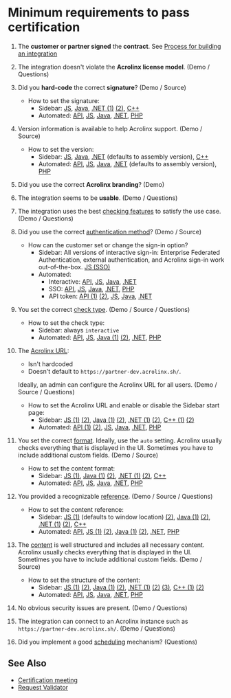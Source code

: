 # Minimum requirements to pass certification

1) The **customer or partner signed** the **contract**. See [Process for building an integration](https://support.acrolinx.com/hc/en-us/articles/10210859042066-Process-for-Building-an-Integration)
2) The integration doesn't violate the **Acrolinx license model**. (Demo / Questions)
3) Did you **hard-code** the correct **signature**? (Demo / Source)
   + How to set the signature:
      * Sidebar: [JS](https://github.com/acrolinx/acrolinx-sidebar-demo/blob/d49f8e5fc22d6ddaef033ccfacdba30d91ced9e2/samples/config.js#L29),
      [Java](https://github.com/acrolinx/acrolinx-sidebar-demo-java/blob/c32678dec4cfd849cc9d33e78fab2ace2bb1de0a/demo/swing/src/main/java/com/acrolinx/client/sidebar/demo/swing/AcrolinxDemoClientSwing.java#L40),
      [.NET (1)](https://github.com/acrolinx/acrolinx-sidebar-demo-dotnet#configuration)
      [(2)](https://github.com/acrolinx/acrolinx-sidebar-demo-dotnet/blob/master/Acrolinx.Demo.Sidebar/MultiSample.Designer.cs#L144),
      [C++](https://github.com/acrolinx/sidebar-demo-cpp/blob/064939fbfbe2e4b238ab9250b1568a3d91475382/Acrolinx.Adapter.Demo.Sidebar.Cpp/Acrolinx.Adapter.Demo.Sidebar.CppDlg.cpp#L115)
      * Automated: [API](https://acrolinxapi.docs.apiary.io/#introduction/general-headers/signature),
      [JS](https://github.com/acrolinx/sdk-js/blob/2d6436f9b994137a646bcaed69ba70e04ec9e765/test/integration-server/acrolinx-endpoint.test.ts#L65),
      [Java](https://github.com/acrolinx/sdk-java/blob/127d42a5247e4e52d72ce829b649befbfb2eeffd/src/test/java/com/acrolinx/client/sdk/integration/CheckTest.java#L191),
      [.NET](https://github.com/acrolinx/sdk-dotnet/blob/dc346b53ee3b274ecfd40dfe5e4af4855fea4695/Acrolinx.Net/Acrolinx.Net.Tests/TestEnvironment.cs#L26),
      [PHP](https://github.com/acrolinx/sdk-php/blob/21d976471d389f3ea8b9175ce70b26b3588fa4b3/tests/AcrolinxEndpointTest.php#L60)
4) Version information is available to help Acrolinx support. (Demo / Source)
   + How to set the version:
      * Sidebar: [JS](https://github.com/acrolinx/acrolinx-sidebar-demo/blob/d49f8e5fc22d6ddaef033ccfacdba30d91ced9e2/samples/config.js#L67),
      [Java](https://github.com/acrolinx/acrolinx-sidebar-demo-java/blob/c32678dec4cfd849cc9d33e78fab2ace2bb1de0a/demo/swing/src/main/java/com/acrolinx/client/sidebar/demo/swing/AcrolinxDemoClientSwing.java#L38),
      [.NET](https://github.com/acrolinx/acrolinx-sidebar-demo-dotnet/blob/d7194416157e3661fbce8c5473a7bae14059e041/Acrolinx.Demo.Sidebar/Integration.cs#L52)
      (defaults to assembly version),
      [C++](https://github.com/acrolinx/sidebar-demo-cpp/blob/064939fbfbe2e4b238ab9250b1568a3d91475382/Acrolinx.Adapter.Demo.Sidebar.Cpp/Acrolinx.Adapter.Demo.Sidebar.CppDlg.cpp#L125)
      * Automated: [API](https://acrolinxapi.docs.apiary.io/#introduction/general-headers/signature),
      [JS](https://github.com/acrolinx/sdk-js/blob/2d6436f9b994137a646bcaed69ba70e04ec9e765/test/integration-server/acrolinx-endpoint.test.ts#L66),
      [Java](https://github.com/acrolinx/sdk-java/blob/127d42a5247e4e52d72ce829b649befbfb2eeffd/src/test/java/com/acrolinx/client/sdk/integration/CheckTest.java#L191),
      [.NET](https://github.com/acrolinx/sdk-dotnet/blob/2655e198e13fa05e7ba8bd3a15b221223e5f4ce7/Acrolinx.Net/Acrolinx.Net/AcrolinxEndpoint.cs#L61)
      (defaults to assembly version),
      [PHP](https://github.com/acrolinx/sdk-php/blob/21d976471d389f3ea8b9175ce70b26b3588fa4b3/src/AcrolinxEndpoint.php#L96)
5) Did you use the correct **Acrolinx branding**? (Demo)
6) The integration seems to be **usable**. (Demo / Questions)
7) The integration uses the best [checking features](checking-features.md) to satisfy the use case. (Demo / Questions)
8) Did you use the correct [authentication method](configuration.md#authentication)? (Demo / Source)
   + How can the customer set or change the sign-in option?
      * Sidebar: All versions of interactive sign-in: Enterprise Federated Authentication, external authentication, and
        Acrolinx sign-in work out-of-the-box. [JS (SSO)](https://github.com/acrolinx/acrolinx-sidebar-demo/blob/d49f8e5fc22d6ddaef033ccfacdba30d91ced9e2/samples/config.js#L61)
      * Automated:
         + Interactive: [API](https://github.com/acrolinx/platform-api#getting-an-access-token-with-acrolinx-sign-in),
           [JS](https://github.com/acrolinx/sdk-js/blob/217ea70387d8f20f74b3fff1e61addd97699f3ac/test/unit/signin.test.ts#L108),
           [Java](https://github.com/acrolinx/sdk-java/blob/127d42a5247e4e52d72ce829b649befbfb2eeffd/src/test/java/com/acrolinx/client/sdk/integration/SignInInteractiveTest.java#L44),
           [.NET](https://github.com/acrolinx/sdk-dotnet/blob/2655e198e13fa05e7ba8bd3a15b221223e5f4ce7/Acrolinx.Net/Acrolinx.Net.Tests/EndpointTest.cs#L115)
         + SSO: [API](https://acrolinxapi.docs.apiary.io/#reference/authentication-api/requestvalidate-an-api-token),
           [JS](https://github.com/acrolinx/sdk-js/blob/2d6436f9b994137a646bcaed69ba70e04ec9e765/test/integration-server/acrolinx-endpoint.test.ts#L149),
           [Java](https://github.com/acrolinx/sdk-java/blob/127d42a5247e4e52d72ce829b649befbfb2eeffd/src/test/java/com/acrolinx/client/sdk/integration/SignInSsoTest.java#L32),
           [.NET](https://github.com/acrolinx/sdk-dotnet/blob/dc346b53ee3b274ecfd40dfe5e4af4855fea4695/Acrolinx.Net/Acrolinx.Net.Tests/EndpointTest.cs#L60),
           [PHP](https://github.com/acrolinx/sdk-php/blob/21d976471d389f3ea8b9175ce70b26b3588fa4b3/tests/AcrolinxEndpointTest.php#L122)
         + API token: [API (1)](https://acrolinxapi.docs.apiary.io/#introduction/general-headers/access-token)
           [(2)](https://github.com/acrolinx/platform-api#getting-an-api-token),
           [JS](https://github.com/acrolinx/sdk-js/blob/2d6436f9b994137a646bcaed69ba70e04ec9e765/test/integration-server/acrolinx-endpoint.test.ts#L185),
           [Java](https://github.com/acrolinx/sdk-java/blob/127d42a5247e4e52d72ce829b649befbfb2eeffd/src/test/java/com/acrolinx/client/sdk/integration/CheckTest.java#L193),
           [.NET](https://github.com/acrolinx/sdk-dotnet/blob/2655e198e13fa05e7ba8bd3a15b221223e5f4ce7/Acrolinx.Net/Acrolinx.Net.Tests/EndpointTest.cs#L261)
9) You set the correct [check type](check-types.md). (Demo / Source / Questions)
    + How to set the check type:
      * Sidebar: always `interactive`
      * Automated: [API](https://acrolinxapi.docs.apiary.io/#reference/checking-api/submit-a-check/submit-a-check),
      [JS](https://github.com/acrolinx/sdk-js/blob/2d6436f9b994137a646bcaed69ba70e04ec9e765/src/check.ts#L64),
      [Java (1)](https://github.com/acrolinx/sdk-java/blob/127d42a5247e4e52d72ce829b649befbfb2eeffd/src/test/java/com/acrolinx/client/sdk/integration/CheckTest.java#L237)
      [(2)](https://acrolinx.github.io/sdk-java/com/acrolinx/client/sdk/check/CheckOptionsBuilder.html#withCheckType-com.acrolinx.client.sdk.check.CheckType-),
      [.NET](https://github.com/acrolinx/sdk-dotnet/blob/20ca7d1e7d58caf5f60cba33dbca72d7700e39ae/Acrolinx.Net/Acrolinx.Net/Check/CheckOptions.cs#L30),
      [PHP](https://github.com/acrolinx/sdk-php/blob/21d976471d389f3ea8b9175ce70b26b3588fa4b3/tests/AcrolinxEndpointTest.php#L274)
10) The [Acrolinx URL](authentication.md#acrolinx-url):
    + Isn't hardcoded
    + Doesn't default to `https://partner-dev.acrolinx.sh/`.

    Ideally, an admin can configure the Acrolinx URL for all users. (Demo / Source / Questions)
    + How to set the Acrolinx URL and enable or disable the Sidebar start page:
      * Sidebar: [JS (1)](https://github.com/acrolinx/acrolinx-sidebar-demo/blob/d49f8e5fc22d6ddaef033ccfacdba30d91ced9e2/samples/config.js#L28)
      [(2)](https://github.com/acrolinx/acrolinx-sidebar-demo/blob/d49f8e5fc22d6ddaef033ccfacdba30d91ced9e2/samples/config.js#L57),
      [Java (1)](https://acrolinx.github.io/sidebar-sdk-java/com/acrolinx/sidebar/pojo/settings/AcrolinxSidebarInitParameter.AcrolinxSidebarInitParameterBuilder.html#withServerAddress-java.lang.String-)
      [(2)](https://acrolinx.github.io/sidebar-sdk-java/com/acrolinx/sidebar/pojo/settings/AcrolinxSidebarInitParameter.AcrolinxSidebarInitParameterBuilder.html#withShowServerSelector-java.lang.Boolean-),
      [.NET (1)](https://github.com/acrolinx/acrolinx-sidebar-demo-dotnet/blob/d7194416157e3661fbce8c5473a7bae14059e041/Acrolinx.Demo.Sidebar/Integration.cs#L40)
      [(2)](https://github.com/acrolinx/acrolinx-sidebar-demo-dotnet/blob/d7194416157e3661fbce8c5473a7bae14059e041/Acrolinx.Demo.Sidebar/Integration.cs#L41),
      [C++ (1)](https://github.com/acrolinx/sidebar-demo-cpp/blob/064939fbfbe2e4b238ab9250b1568a3d91475382/Acrolinx.Adapter.Demo.Sidebar.Cpp/Acrolinx.Adapter.Demo.Sidebar.CppDlg.cpp#L108)
      [(2)](https://github.com/acrolinx/sidebar-demo-cpp/blob/064939fbfbe2e4b238ab9250b1568a3d91475382/Acrolinx.Adapter.Demo.Sidebar.Cpp/Acrolinx.Adapter.Demo.Sidebar.CppDlg.cpp#L109)
      * Automated:
      [API (1)](https://github.com/acrolinx/platform-api#getting-started)
      [(2)](https://acrolinxapi.docs.apiary.io/#introduction/general-headers/base-url),
      [JS](https://github.com/acrolinx/sdk-js/blob/2d6436f9b994137a646bcaed69ba70e04ec9e765/test/integration-server/acrolinx-endpoint.test.ts#L62),
      [Java](https://github.com/acrolinx/sdk-java/blob/127d42a5247e4e52d72ce829b649befbfb2eeffd/src/test/java/com/acrolinx/client/sdk/integration/CheckTest.java#L191),
      [.NET](https://github.com/acrolinx/sdk-dotnet/blob/dc346b53ee3b274ecfd40dfe5e4af4855fea4695/Acrolinx.Net/Acrolinx.Net.Tests/TestEnvironment.cs#L27),
      [PHP](https://github.com/acrolinx/sdk-php/blob/21d976471d389f3ea8b9175ce70b26b3588fa4b3/tests/AcrolinxEndpointTest.php#L53)
11) You set the correct [format](text-extraction.md#check-format-and-supporting-multiformat-editors).
  Ideally, use the `auto` setting.
  Acrolinx usually checks everything that is displayed in the UI. Sometimes you have to include additional custom fields. (Demo / Source)
    + How to set the content format:
      * Sidebar: [JS (1)](https://acrolinx.github.io/sidebar-sdk-js/pluginDoc/interfaces/adapterinterface.html#getformat),
      [Java (1)](https://github.com/acrolinx/acrolinx-sidebar-demo-java/blob/c32678dec4cfd849cc9d33e78fab2ace2bb1de0a/demo/jfx/src/main/java/com/acrolinx/client/sidebar/demo/jfx/AcrolinxJFXIntegration.java#L34)
      [(2)](https://acrolinx.github.io/sidebar-sdk-java/com/acrolinx/sidebar/InputAdapterInterface.html#getInputFormat--),
      [.NET (1)](https://github.com/acrolinx/acrolinx-sidebar-demo-dotnet/blob/79ee2e363ac4bc51e1d6e9d9572660a31cf4da5f/Acrolinx.Demo.Sidebar/Integration.cs#L79)
      [(2)](https://github.com/acrolinx/sidebar-sdk-dotnet/blob/667d774265fa48f230cc751c79c1ba0a7fa64515/Acrolinx.Sidebar/Documents/IDocument.cs#L11),
      [C++](https://github.com/acrolinx/sidebar-demo-cpp/blob/064939fbfbe2e4b238ab9250b1568a3d91475382/Acrolinx.Adapter.Demo.Sidebar.Cpp/Acrolinx.Adapter.Demo.Sidebar.CppDlg.cpp#L140)
      * Automated: [API](https://acrolinxapi.docs.apiary.io/#reference/checking-api/submit-a-check/submit-a-check),
      [JS](https://github.com/acrolinx/sdk-js/blob/2d6436f9b994137a646bcaed69ba70e04ec9e765/src/check.ts#L67),
      [Java](https://acrolinx.github.io/sdk-java/com/acrolinx/client/sdk/check/CheckOptionsBuilder.html#withContentFormat-java.lang.String-),
      [.NET](https://github.com/acrolinx/sdk-dotnet/blob/dc346b53ee3b274ecfd40dfe5e4af4855fea4695/Acrolinx.Net/Acrolinx.Net.Tests/EndpointTest.cs#L151),
      [PHP](https://github.com/acrolinx/sdk-php/blob/21d976471d389f3ea8b9175ce70b26b3588fa4b3/tests/AcrolinxEndpointTest.php#L275)
12) You provided a recognizable [reference](text-extraction.md#Enable-Acrolinx-Providing-Guidance-and-Analytics).
    (Demo / Source / Questions)
    + How to set the content reference:
      * Sidebar: [JS (1)](https://github.com/acrolinx/acrolinx-sidebar-demo/blob/d49f8e5fc22d6ddaef033ccfacdba30d91ced9e2/samples/config.js#L33)
      (defaults to window location)
      [(2)](https://acrolinx.github.io/sidebar-sdk-js/pluginDoc/interfaces/successfulcontentextractionresult.html#documentreference),
      [Java (1)](https://github.com/acrolinx/acrolinx-sidebar-demo-java/blob/c32678dec4cfd849cc9d33e78fab2ace2bb1de0a/demo/jfx/src/main/java/com/acrolinx/client/sidebar/demo/jfx/AcrolinxJFXIntegration.java#L34)
      [(2)](https://acrolinx.github.io/sidebar-sdk-java/com/acrolinx/sidebar/InputAdapterInterface.html#getDocumentReference--),
      [.NET (1)](https://github.com/acrolinx/acrolinx-sidebar-demo-dotnet/blob/79ee2e363ac4bc51e1d6e9d9572660a31cf4da5f/Acrolinx.Demo.Sidebar/Integration.cs#L87)
      [(2)](https://github.com/acrolinx/sidebar-sdk-dotnet/blob/667d774265fa48f230cc751c79c1ba0a7fa64515/Acrolinx.Sidebar/Documents/IDocument.cs#L12),
      [C++](https://github.com/acrolinx/sidebar-demo-cpp/blob/064939fbfbe2e4b238ab9250b1568a3d91475382/Acrolinx.Adapter.Demo.Sidebar.Cpp/Acrolinx.Adapter.Demo.Sidebar.CppDlg.cpp#L140)
      * Automated: [API](https://acrolinxapi.docs.apiary.io/#reference/checking-api/submit-a-check/submit-a-check),
      [JS (1)](https://github.com/acrolinx/sdk-js/blob/2d6436f9b994137a646bcaed69ba70e04ec9e765/examples/check.ts#L50)
      [(2)](https://github.com/acrolinx/sdk-js/blob/2d6436f9b994137a646bcaed69ba70e04ec9e765/src/check.ts#L73),
      [Java (1)](https://github.com/acrolinx/sdk-java/blob/127d42a5247e4e52d72ce829b649befbfb2eeffd/src/test/java/com/acrolinx/client/sdk/integration/CheckTest.java#L212)
      [(2)](https://acrolinx.github.io/sdk-java/com/acrolinx/client/sdk/check/CheckRequestBuilder.html#withContentReference-java.lang.String-),
      [.NET](https://github.com/acrolinx/sdk-demo-dotnet/blob/17b73231e7f3e1fc6286ab8b6549281f1f0ee70c/Acrolinx.Net.Demo/Program.cs#L41),
      [PHP](https://github.com/acrolinx/sdk-php/blob/21d976471d389f3ea8b9175ce70b26b3588fa4b3/tests/AcrolinxEndpointTest.php#L282)
13) The [content](text-extraction.md#structure) is well structured and includes all necessary content.
  Acrolinx usually checks everything that is displayed in the UI. Sometimes you have to include additional custom fields. (Demo / Source)
    + How to set the structure of the content:
      * Sidebar: [JS (1)](https://github.com/acrolinx/acrolinx-sidebar-demo/blob/d49f8e5fc22d6ddaef033ccfacdba30d91ced9e2/samples/multi-editor.html#L80)
      [(2)](https://github.com/acrolinx/acrolinx-sidebar-demo/blob/d49f8e5fc22d6ddaef033ccfacdba30d91ced9e2/samples/multi-editor.html#L93),
      [Java (1)](https://github.com/acrolinx/acrolinx-sidebar-demo-java/blob/c32678dec4cfd849cc9d33e78fab2ace2bb1de0a/demo/jfx/src/main/java/com/acrolinx/client/sidebar/demo/jfx/AcrolinxJFXIntegration.java#L34)
      [(2)](https://acrolinx.github.io/sidebar-sdk-java/com/acrolinx/sidebar/InputAdapterInterface.html#getContent--),
      [.NET (1)](https://github.com/acrolinx/acrolinx-sidebar-demo-dotnet/blob/79ee2e363ac4bc51e1d6e9d9572660a31cf4da5f/Acrolinx.Demo.Sidebar/Integration.cs#L79)
      [(2)](https://github.com/acrolinx/acrolinx-sidebar-demo-dotnet/blob/79ee2e363ac4bc51e1d6e9d9572660a31cf4da5f/Acrolinx.Demo.Sidebar/Integration.cs#L76)
      [(3)](https://github.com/acrolinx/sidebar-sdk-dotnet/blob/667d774265fa48f230cc751c79c1ba0a7fa64515/Acrolinx.Sidebar/Util/Adapter/IAdapter.cs#L14),
      [C++ (1)](https://github.com/acrolinx/sidebar-demo-cpp/blob/064939fbfbe2e4b238ab9250b1568a3d91475382/Acrolinx.Adapter.Demo.Sidebar.Cpp/Acrolinx.Adapter.Demo.Sidebar.CppDlg.cpp#L140)
      [(2)](https://github.com/acrolinx/sidebar-demo-cpp/blob/064939fbfbe2e4b238ab9250b1568a3d91475382/Acrolinx.Adapter.Demo.Sidebar.Cpp/Acrolinx.Adapter.Demo.Sidebar.CppDlg.cpp#L141)
      * Automated: [API](https://acrolinxapi.docs.apiary.io/#reference/checking-api/submit-a-check/submit-a-check),
      [JS](https://github.com/acrolinx/sdk-js/blob/2d6436f9b994137a646bcaed69ba70e04ec9e765/src/check.ts#L53),
      [Java](https://github.com/acrolinx/sdk-java/blob/127d42a5247e4e52d72ce829b649befbfb2eeffd/src/test/java/com/acrolinx/client/sdk/integration/CheckTest.java#L118),
      [.NET](https://github.com/acrolinx/sdk-dotnet/blob/dc346b53ee3b274ecfd40dfe5e4af4855fea4695/Acrolinx.Net/Acrolinx.Net.Tests/EndpointTest.cs#L148),
      [PHP](https://github.com/acrolinx/sdk-php/blob/81d8d6e6f3fa17f53299b2af923f4d86045d5d4b/tests/AcrolinxEndpointTest.php#L280)
14) No obvious security issues are present. (Demo / Questions)
15) The integration can connect to an Acrolinx instance such as `https://partner-dev.acrolinx.sh/`.
    (Demo / Questions)
16) Did you implement a good [scheduling](scheduling.md) mechanism? (Questions)

## See Also

* [Certification meeting](support.md#Certification-Meeting)
* [Request Validator](https://support.acrolinx.com/hc/en-us/articles/10220886837522-How-To-Use-the-Request-Validator)
